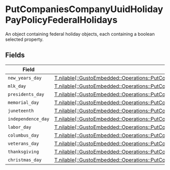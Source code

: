 # PutCompaniesCompanyUuidHolidayPayPolicyFederalHolidays

An object containing federal holiday objects, each containing a boolean selected property.


## Fields

| Field                                                                                                                                                                               | Type                                                                                                                                                                                | Required                                                                                                                                                                            | Description                                                                                                                                                                         |
| ----------------------------------------------------------------------------------------------------------------------------------------------------------------------------------- | ----------------------------------------------------------------------------------------------------------------------------------------------------------------------------------- | ----------------------------------------------------------------------------------------------------------------------------------------------------------------------------------- | ----------------------------------------------------------------------------------------------------------------------------------------------------------------------------------- |
| `new_years_day`                                                                                                                                                                     | [T.nilable(::GustoEmbedded::Operations::PutCompaniesCompanyUuidHolidayPayPolicyNewYearsDay)](../../models/operations/putcompaniescompanyuuidholidaypaypolicynewyearsday.md)         | :heavy_minus_sign:                                                                                                                                                                  | N/A                                                                                                                                                                                 |
| `mlk_day`                                                                                                                                                                           | [T.nilable(::GustoEmbedded::Operations::PutCompaniesCompanyUuidHolidayPayPolicyMlkDay)](../../models/operations/putcompaniescompanyuuidholidaypaypolicymlkday.md)                   | :heavy_minus_sign:                                                                                                                                                                  | N/A                                                                                                                                                                                 |
| `presidents_day`                                                                                                                                                                    | [T.nilable(::GustoEmbedded::Operations::PutCompaniesCompanyUuidHolidayPayPolicyPresidentsDay)](../../models/operations/putcompaniescompanyuuidholidaypaypolicypresidentsday.md)     | :heavy_minus_sign:                                                                                                                                                                  | N/A                                                                                                                                                                                 |
| `memorial_day`                                                                                                                                                                      | [T.nilable(::GustoEmbedded::Operations::PutCompaniesCompanyUuidHolidayPayPolicyMemorialDay)](../../models/operations/putcompaniescompanyuuidholidaypaypolicymemorialday.md)         | :heavy_minus_sign:                                                                                                                                                                  | N/A                                                                                                                                                                                 |
| `juneteenth`                                                                                                                                                                        | [T.nilable(::GustoEmbedded::Operations::PutCompaniesCompanyUuidHolidayPayPolicyJuneteenth)](../../models/operations/putcompaniescompanyuuidholidaypaypolicyjuneteenth.md)           | :heavy_minus_sign:                                                                                                                                                                  | N/A                                                                                                                                                                                 |
| `independence_day`                                                                                                                                                                  | [T.nilable(::GustoEmbedded::Operations::PutCompaniesCompanyUuidHolidayPayPolicyIndependenceDay)](../../models/operations/putcompaniescompanyuuidholidaypaypolicyindependenceday.md) | :heavy_minus_sign:                                                                                                                                                                  | N/A                                                                                                                                                                                 |
| `labor_day`                                                                                                                                                                         | [T.nilable(::GustoEmbedded::Operations::PutCompaniesCompanyUuidHolidayPayPolicyLaborDay)](../../models/operations/putcompaniescompanyuuidholidaypaypolicylaborday.md)               | :heavy_minus_sign:                                                                                                                                                                  | N/A                                                                                                                                                                                 |
| `columbus_day`                                                                                                                                                                      | [T.nilable(::GustoEmbedded::Operations::PutCompaniesCompanyUuidHolidayPayPolicyColumbusDay)](../../models/operations/putcompaniescompanyuuidholidaypaypolicycolumbusday.md)         | :heavy_minus_sign:                                                                                                                                                                  | N/A                                                                                                                                                                                 |
| `veterans_day`                                                                                                                                                                      | [T.nilable(::GustoEmbedded::Operations::PutCompaniesCompanyUuidHolidayPayPolicyVeteransDay)](../../models/operations/putcompaniescompanyuuidholidaypaypolicyveteransday.md)         | :heavy_minus_sign:                                                                                                                                                                  | N/A                                                                                                                                                                                 |
| `thanksgiving`                                                                                                                                                                      | [T.nilable(::GustoEmbedded::Operations::PutCompaniesCompanyUuidHolidayPayPolicyThanksgiving)](../../models/operations/putcompaniescompanyuuidholidaypaypolicythanksgiving.md)       | :heavy_minus_sign:                                                                                                                                                                  | N/A                                                                                                                                                                                 |
| `christmas_day`                                                                                                                                                                     | [T.nilable(::GustoEmbedded::Operations::PutCompaniesCompanyUuidHolidayPayPolicyChristmasDay)](../../models/operations/putcompaniescompanyuuidholidaypaypolicychristmasday.md)       | :heavy_minus_sign:                                                                                                                                                                  | N/A                                                                                                                                                                                 |